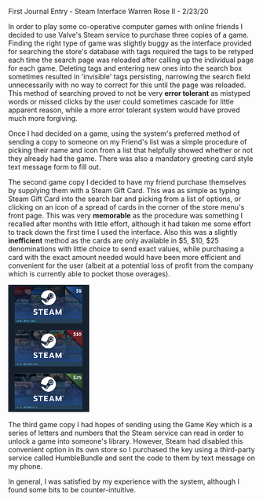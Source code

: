 First Journal Entry - Steam Interface
Warren Rose II - 2/23/20

In order to play some co-operative computer games with online friends I decided to use Valve's Steam service to purchase three copies of a game.  Finding the right type of game was slightly buggy as the interface provided for searching the store's database with tags required the tags to be retyped each time the search page was reloaded after calling up the individual page for each game.  Deleting tags and entering new ones into the search box sometimes resulted in 'invisible' tags persisting, narrowing the search field unnecessarily with no way to correct for this until the page was reloaded.  This method of searching proved to not be very **error tolerant** as mistyped words or missed clicks by the user could sometimes cascade for little apparent reason, while a more error tolerant system would have proved much more forgiving.

Once I had decided on a game, using the system's preferred method of sending a copy to someone on my Friend's list was a simple procedure of picking their name and icon from a list that helpfully showed whether or not they already had the game.  There was also a mandatory greeting card style text message form to fill out.

The second game copy I decided to have my friend purchase themselves by supplying them with a Steam Gift Card.  This was as simple as typing Steam Gift Card into the search bar and picking from a list of options, or clicking on an icon of a spread of cards in the corner of the store menu's front page.  This was very **memorable** as the procedure was something I recalled after months with little effort, although it had taken me some effort to track down the first time I used the interface.  Also this was a slightly **inefficient** method as the cards are only available in $5, $10, $25 denominations with little choice to send exact values, while purchasing a card with the exact amount needed would have been more efficient and convenient for the user (albeit at a potential loss of profit from the company which is currently able to pocket those overages).

![First Three Values Of Steam Gift Cards](../assets/steamcapture.jpg)

The third game copy I had hopes of sending using the Game Key which is a series of letters and numbers that the Steam service can read in order to unlock a game into someone's library.  However, Steam had disabled this convenient option in its own store so I purchased the key using a third-party service called HumbleBundle and sent the code to them by text message on my phone.

In general, I was satisfied by my experience with the system, although I found some bits to be counter-intuitive.

